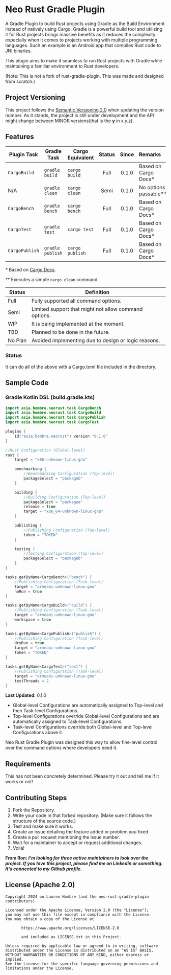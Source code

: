 # Neo Rust Gradle Plugin
A Gradle Plugin to build Rust projects using Gradle as the Build Environment instead of natively using Cargo.
Gradle is a powerful build tool and utilizing it for Rust projects brings massive benefits as it reduces the complexity
especially when it comes to projects working with multiple programming languages. Such an example is an Android app that
compiles Rust code to JNI binaries.

This plugin aims to make it seamless to run Rust projects with Gradle while maintaining a familiar environment to Rust
developers.

(Note: This is not a fork of rust-gradle-plugin. This was made and designed from scratch.)

## Project Versioning
This project follows the [Semantic Versioning 2.0](https://semver.org/) when updating the version number. As it stands,
the project is still under development and the API might change between MINOR versions(that is the **y** in x.y.z).

## Features

| Plugin Task    | Gradle Task      | Cargo Equivalent | Status | Since | Remarks               |
|----------------|------------------|------------------|:------:|:-----:|:----------------------|
| `CargoBuild`   | `gradle build`   | `cargo build`    |  Full  | 0.1.0 | Based on Cargo Docs*  |
| N/A            | `gradle clean`   | `cargo clean`    |  Semi  | 0.1.0 | No options passable** |
| `CargoBench`   | `gradle bench`   | `cargo bench`    |  Full  | 0.1.0 | Based on Cargo Docs*  |
| `CargoTest`    | `gradle test`    | `cargo test`     |  Full  | 0.1.0 | Based on Cargo Docs*  |
| `CargoPublish` | `gradle publish` | `cargo publish`  |  Full  | 0.1.0 | Based on Cargo Docs*  |

_*_ Based on [Cargo Docs](https://doc.rust-lang.org/cargo/commands).

_**_ Executes a simple `cargo clean` command.

| Status  | Definition                                            |
|---------|-------------------------------------------------------|
| Full    | Fully supported all command options.                  |
| Semi    | Limited support that might not allow command options. |
| WIP     | It is being implemented at the moment.                |
| TBD     | Planned to be done in the future.                     |
| No Plan | Avoided implementing due to design or logic reasons.  |

### Status
It can do all of the above with a Cargo.toml file included in the directory.

## Sample Code
### Gradle Kotlin DSL (build.gradle.kts)
```kotlin
import asia.hombre.neorust.task.CargoBench
import asia.hombre.neorust.task.CargoBuild
import asia.hombre.neorust.task.CargoPublish
import asia.hombre.neorust.task.CargoTest

plugins {
    id("asia.hombre.neorust") version "0.1.0"
}

//Rust Configuration (Global-level)
rust {
    target = "x86-unknown-linux-gnu"

    benchmarking {
        //Benchmarking Configuration (Top-level)
        packageSelect = "packageb"
    }

    building {
        //Building Configuration (Top-level)
        packageSelect = "packagea"
        release = true
        target = "x86_64-unknown-linux-gnu"
    }

    publishing {
        //Publishing Configuration (Top-level)
        token = "TOKEN"
    }

    testing {
        //Testing Configuration (Top-level)
        packageSelect = "packageb"
    }
}

tasks.getByName<CargoBench>("bench") {
    //Publishing Configuration (Task-level)
    target = "armeabi-unknown-linux-gnu"
    noRun = true
}

tasks.getByName<CargoBuild>("build") {
    //Publishing Configuration (Task-level)
    target = "armeabi-unknown-linux-gnu"
    workspace = true
}

tasks.getByName<CargoPublish>("publish") {
    //Publishing Configuration (Task-level)
    dryRun = true
    target = "armeabi-unknown-linux-gnu"
    token = "TOKEN"
}

tasks.getByName<CargoTest>("test") {
    //Publishing Configuration (Task-level)
    target = "armeabi-unknown-linux-gnu"
    testThreads = 2
}
```

**Last Updated:** 0.1.0

* Global-level Configurations are automatically assigned to Top-level and then Task-level Configurations.
* Top-level Configurations override Global-level Configurations and are automatically assigned to Task-level Configurations.
* Task-level Configurations override both Global-level and Top-level Configurations above it.

Neo Rust Gradle Plugin was designed this way to allow fine-level control over the command options where developers need
it.

## Requirements
This has not been concretely determined. Please try it out and tell me if it works or not!

## Contributing Steps
1. Fork the Repository.
2. Write your code in that forked repository. (Make sure it follows the structure of the source code.)
3. Test and make sure it works.
4. Create an issue detailing the feature added or problem you fixed.
5. Create a pull request mentioning the issue number.
6. Wait for a maintainer to accept or request additional changes.
7. Voila!

**From Ron: _I'm looking for three active maintainers to look over the project. If you love this project, please find me on
Linkedin or something. It's connected to my Github profile._**

## License (Apache 2.0)
```text
Copyright 2024 on Lauren Hombre (and the neo-rust-gradle-plugin contributors)

Licensed under the Apache License, Version 2.0 (the "License");
you may not use this file except in compliance with the License.
You may obtain a copy of the License at

       https://www.apache.org/licenses/LICENSE-2.0
       
       and included as LICENSE.txt in this Project.

Unless required by applicable law or agreed to in writing, software
distributed under the License is distributed on an "AS IS" BASIS,
WITHOUT WARRANTIES OR CONDITIONS OF ANY KIND, either express or implied.
See the License for the specific language governing permissions and
limitations under the License.
```